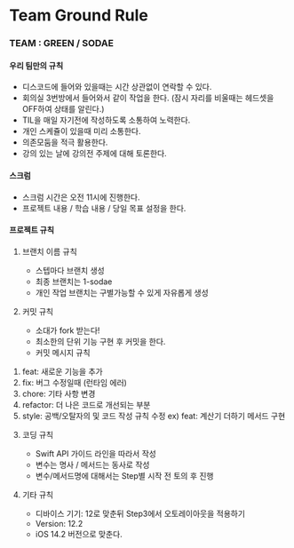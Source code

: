 # Team Ground Rule

### TEAM : GREEN / SODAE

#### 우리 팀만의 규칙
- 디스코드에 들어와 있을때는 시간 상관없이 연락할 수 있다.
- 회의실 3번방에서 들어와서 같이 작업을 한다.
   (잠시 자리를 비울때는 헤드셋을 OFF하여 상태를 알린다.)
- TIL을 매일 자기전에 작성하도록 소통하여 노력한다.
- 개인 스케쥴이 있을때 미리 소통한다.
- 의존모둠을 적극 활용한다.
- 강의 있는 날에 강의전 주제에 대해 토론한다.

#### 스크럼
- 스크럼 시간은 오전 11시에 진행한다.
- 프로젝트 내용 / 학습 내용 / 당일 목표 설정을 한다. 

#### 프로젝트 규칙
1. 브랜치 이름 규칙
    - 스텝마다 브랜치 생성
    - 최종 브랜치는 1-sodae
    - 개인 작업 브랜치는 구별가능할 수 있게 자유롭게 생성

2. 커밋 규칙
    - 소대가 fork 받는다!
    - 최소한의 단위 기능 구현 후 커밋을 한다.
    - 커밋 메시지 규칙
 1) feat: 새로운 기능을 추가
 2) fix: 버그 수정일때 (런타임 에러)
 3) chore: 기타 사항 변경
 4) refactor: 더 나은 코드로 개선되는 부분
 5) style: 공백/오탈자의 및 코드 작성 규칙 수정
        ex) feat: 계산기 더하기 메서드 구현

3. 코딩 규칙
    - Swift API 가이드 라인을 따라서 작성
    - 변수는 명사 / 메서드는 동사로 작성
    - 변수/메서드명에 대해서는 Step별 시작 전 토의 후 진행

4. 기타 규칙
    - 디바이스 기기: 12로 맞춘뒤 Step3에서 오토레이아웃을 적용하기
    - Version: 12.2
    - iOS 14.2 버전으로 맞춘다.